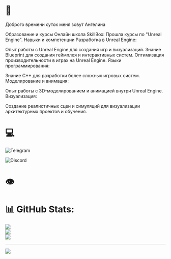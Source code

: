 # 📃 
Доброго времени суток меня зовут Ангелина

Образование и курсы
Онлайн школа SkillBox: Прошла курсы по "Unreal Engine".
Навыки и компетенции
Разработка в Unreal Engine:

Опыт работы с Unreal Engine для создания игр и визуализаций.
Знание Blueprint для создания геймплея и интерактивных систем.
Оптимизация производительности в играх на Unreal Engine.
Языки программирования:

Знание C++ для разработки более сложных игровых систем.
Моделирование и анимация:

Опыт работы с 3D-моделированием и анимацией внутри Unreal Engine.
Визуализация:

Создание реалистичных сцен и симуляций для визуализации архитектурных проектов и обучения.


# 💻 

![Telegram](https://img.shields.io/badge/Telegram-2CA5E0?logo=telegram&logoColor=white)


![Discord](https://img.shields.io/badge/%3CServer%3E-%237289DA.svg?logo=discord&logoColor=white)


# 👁
# :bar_chart: GitHub Stats:
![](https://github-readme-stats.vercel.app/api?username=AngelinaKassano&theme=dark&hide_border=false&include_all_commits=false&count_private=false)<br/>
![](https://github-readme-streak-stats.herokuapp.com/?user=AngelinaKassano&theme=dark&hide_border=false)<br/>
![](https://github-readme-stats.vercel.app/api/top-langs/?username=AngelinaKassano&theme=dark&hide_border=false&include_all_commits=false&count_private=false&layout=compact)

---

[![](https://visitcount.itsvg.in/api?id=datletik&icon=0&color=0)](https://visitcount.itsvg.in)

